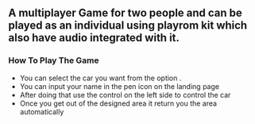 ## A multiplayer Game for two people and can be played as an individual using playrom kit which also have audio integrated with it.

### How To Play The Game

- You can select the car you want from the option .
- You can input your name in the pen icon on the landing page
- After doing that use the control on the left side to control the car
- Once you get out of the designed area it return you the area automatically
